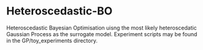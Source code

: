 # Heteroscedastic-BO

Heteroscedastic Bayesian Optimisation uisng the most likely heteroscedatic Gaussian Process as the surrogate model.
Experiment scripts may be found in the GP/toy_experiments directory.







